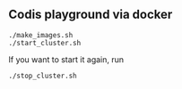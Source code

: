 ## Codis playground via docker

```
./make_images.sh
./start_cluster.sh
```

If you want to start it again, run
```
./stop_cluster.sh
```
